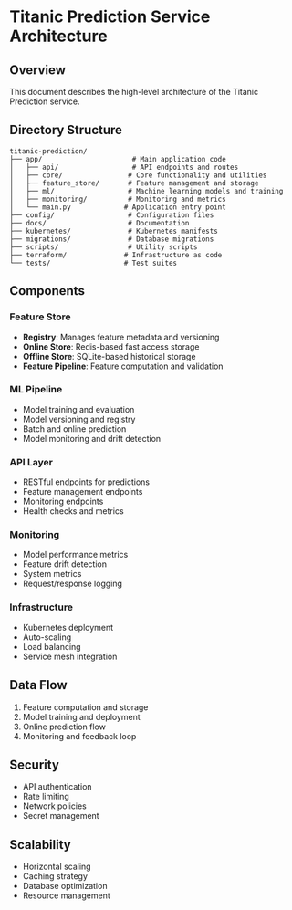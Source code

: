 # Titanic Prediction Service Architecture

## Overview
This document describes the high-level architecture of the Titanic Prediction service.

## Directory Structure
```
titanic-prediction/
├── app/                      # Main application code
│   ├── api/                  # API endpoints and routes
│   ├── core/                # Core functionality and utilities
│   ├── feature_store/       # Feature management and storage
│   ├── ml/                  # Machine learning models and training
│   ├── monitoring/          # Monitoring and metrics
│   └── main.py             # Application entry point
├── config/                  # Configuration files
├── docs/                    # Documentation
├── kubernetes/              # Kubernetes manifests
├── migrations/              # Database migrations
├── scripts/                 # Utility scripts
├── terraform/              # Infrastructure as code
└── tests/                  # Test suites
```

## Components

### Feature Store
- **Registry**: Manages feature metadata and versioning
- **Online Store**: Redis-based fast access storage
- **Offline Store**: SQLite-based historical storage
- **Feature Pipeline**: Feature computation and validation

### ML Pipeline
- Model training and evaluation
- Model versioning and registry
- Batch and online prediction
- Model monitoring and drift detection

### API Layer
- RESTful endpoints for predictions
- Feature management endpoints
- Monitoring endpoints
- Health checks and metrics

### Monitoring
- Model performance metrics
- Feature drift detection
- System metrics
- Request/response logging

### Infrastructure
- Kubernetes deployment
- Auto-scaling
- Load balancing
- Service mesh integration

## Data Flow
1. Feature computation and storage
2. Model training and deployment
3. Online prediction flow
4. Monitoring and feedback loop

## Security
- API authentication
- Rate limiting
- Network policies
- Secret management

## Scalability
- Horizontal scaling
- Caching strategy
- Database optimization
- Resource management 